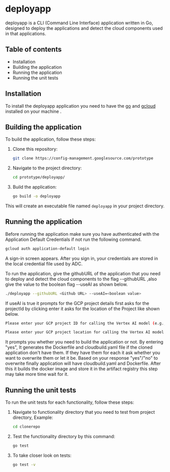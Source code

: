 # deployapp
deployapp is a CLI (Command Line Interface) application written in Go, designed to deploy the applications and detect the cloud components used in that applications.

## Table of contents

- Installation
- Building the application
- Running the application
- Running the unit tests

## Installation

To install the deployapp application you need to have the [go](https://go.dev/doc/install) and [gcloud](https://cloud.google.com/sdk/docs/install) installed on your machine .

## Building the application

To build the application, follow these steps:

1. Clone this repository:
   ```sh
   git clone https://config-management.googlesource.com/prototype
   ```

2. Navigate to the project directory:
   ```sh
   cd prototype/deployapp/
   ```

3. Build the application:
   ```sh
   go build -o deployapp
   ```

This will create an executable file named `deployapp` in your project directory. 

## Running the application

Before running the application make sure you have authenticated with the Application Default Credentials if not run the following command.
```sh
gcloud auth application-default login
```
A sign-in screen appears. After you sign in, your credentials are stored in the local credential file used by ADC.

To run the application, give the githubURL of the application that you need to deploy and detect the cloud components to the flag --githubURL ,also give the value to the boolean flag --useAI as shown below.
```sh
./deployapp --githubURL <Github URL> --useAI=<boolean value>
```
If useAI is true it prompts for the GCP project details first asks for the projectId by clicking enter it asks for the location of the Project like shown below.
```sh
Please enter your GCP project ID for calling the Vertex AI model (e.g., my-gcp-123) and press enter:

Please enter your GCP project location for calling the Vertex AI model (e.g., us-central1) and press enter:
```
It prompts you whether you need to build the application or not. By entering "yes", It generates the Dockerfile and cloudbuild.yaml file if the cloned application don't have them.
If they have them for each it ask whether you want to overwrite them or let it be. Based on your response "yes"/"no" to overwrite finally application will have cloudbuild.yaml and Dockerfile.
After this it builds the docker image and store it in the artifact registry this step may take more time wait for it.

## Running the unit tests

To run the unit tests for each functionality, follow these steps:

1. Navigate to functionality directory that you need to test from project directory, Example:
   ```sh
   cd clonerepo
   ```

2. Test the functionality directory by this command:
   ```sh
   go test
   ```

3. To take closer look on tests:
   ```sh
   go test -v
   ```

   




